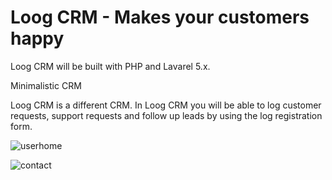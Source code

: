 # Loog CRM - Makes your customers happy

Loog CRM will be built with PHP and Lavarel 5.x.

Minimalistic CRM

Loog CRM is a different CRM. In Loog CRM you will be able to log customer requests, support requests and follow up leads by using the log registration form. 

![userhome](https://cloud.githubusercontent.com/assets/8544305/25316153/c4b986d8-2861-11e7-8343-35116727873b.png)

![contact](https://cloud.githubusercontent.com/assets/8544305/25316152/c4b84c8c-2861-11e7-82b1-db28eccd0fc8.png)
